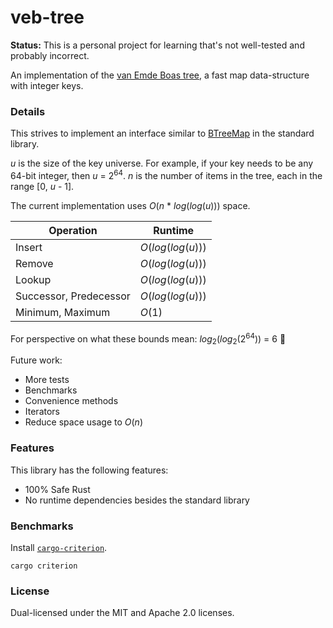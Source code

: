 # veb-tree

**Status:** This is a personal project for learning that's not well-tested and
probably incorrect.

An implementation of the [van Emde Boas tree][veb-tree], a fast map
data-structure with integer keys.

[veb-tree]: https://en.wikipedia.org/wiki/Van_Emde_Boas_tree

### Details

This strives to implement an interface similar to [BTreeMap][btree-map-docs] in
the standard library.

_u_ is the size of the key universe.  For example, if your key needs to be any
64-bit integer, then _u_ = 2<sup>64</sup>.  _n_ is the number of items in the
tree, each in the range [0, _u_ - 1].

The current implementation uses _O_(_n_ * _log_(_log_(_u_))) space.

Operation|Runtime|
---|---
Insert|_O_(_log_(_log_(_u_)))|
Remove|_O_(_log_(_log_(_u_)))|
Lookup|_O_(_log_(_log_(_u_)))|
Successor, Predecessor|_O_(_log_(_log_(_u_)))|
Minimum, Maximum|_O_(1)|

For perspective on what these bounds mean: _log_<sub>2</sub>(_log_<sub>2</sub>(2<sup>64</sup>)) = 6 🤯

Future work:

- More tests
- Benchmarks
- Convenience methods
- Iterators
- Reduce space usage to _O_(_n_)

[btree-map-docs]: https://doc.rust-lang.org/std/collections/struct.BTreeMap.html

### Features

This library has the following features:

- 100% Safe Rust
- No runtime dependencies besides the standard library

### Benchmarks

Install [`cargo-criterion`](https://github.com/bheisler/cargo-criterion).

```shell
cargo criterion
```

### License

Dual-licensed under the MIT and Apache 2.0 licenses.
